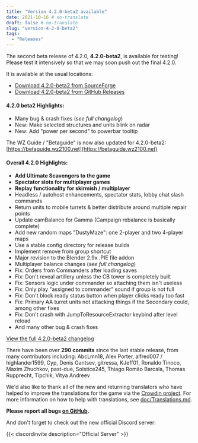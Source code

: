```yaml
---
title: "Version 4.2.0-beta2 available"
date: 2021-10-16 # no-translate
draft: false # no-translate
slug: "version-4-2-0-beta2"
tags:
  - "Releases"
---
```


The second beta release of 4.2.0, **4.2.0-beta2**, is available for testing! Please test it intensively so that we may soon push out the final 4.2.0.

It is available at the usual locations:
- [Download 4.2.0-beta2 from SourceForge](https://sourceforge.net/projects/warzone2100/files/releases/4.2.0-beta2/)
- [Download 4.2.0-beta2 from GitHub Releases](https://github.com/Warzone2100/warzone2100/releases/tag/4.2.0-beta2)

#### 4.2.0 beta2 Highlights:
- Many bug & crash fixes (_see full changelog_)
- New: Make selected structures and units blink on radar
- New: Add "power per second" to powerbar tooltip

The WZ Guide / "Betaguide" is now also updated for 4.2.0-beta2: [https://betaguide.wz2100.net](https://betaguide.wz2100.net)

#### Overall 4.2.0 Highlights:

- **Add Ultimate Scavengers to the game**
- **Spectator slots for multiplayer games**
- **Replay functionality for skirmish / multiplayer**
- Headless / autohost enhancements, spectator stats, lobby chat slash commands
- Return units to mobile turrets & better distribute around multiple repair points
- Update camBalance for Gamma (Campaign rebalance is basically complete)
- Add new random maps "DustyMaze": one 2-player and two 4-player maps
- Use a stable config directory for release builds
- Implement remove from group shortcut
- Major revision to the Blender 2.9x .PIE file addon
- Multiplayer balance changes (_see full changelog_)
- Fix: Orders from Commanders after loading saves
- Fix: Don't reveal artillery unless the CB tower is completely built
- Fix: Sensors logic under commander so attaching them isn't useless
- Fix: Only play "assigned to commander" sound if group is not full
- Fix: Don't block ready status button when player clicks ready too fast
- Fix: Primary AA turret units not attacking things if the Secondary could, among other fixes
- Fix: Don't crash with JumpToResourceExtractor keybind after level reload
- And many other bug & crash fixes

[View the full 4.2.0-beta2 changelog](https://github.com/Warzone2100/warzone2100/raw/4.2.0-beta2/ChangeLog)

There have been over **290 commits** since the last stable release, from many contributors including: AbcLmn18, Alex Porter, alfred007 / highlander1599, Cyp, Denis Gantsev, gitressa, KJeff01, Ronaldo Tinoco, Maxim Zhuchkov, past-due, Solstice245, Thiago Romão Barcala, Thomas Rupprecht, Tipchik, Vitya Andreev

We'd also like to thank all of the new and returning translators who have helped to improve the translations for the game via the [Crowdin project](https://crowdin.com/project/warzone2100). For more information on how to help with translations, see [doc/Translations.md](https://github.com/Warzone2100/warzone2100/blob/master/doc/Translations.md#how-do-i-help-translate).

**Please report all bugs [on GitHub](https://github.com/Warzone2100/warzone2100/issues).**

And don't forget to check out the new official Discord server:

{{< discordinvite description="Official Server" >}}
